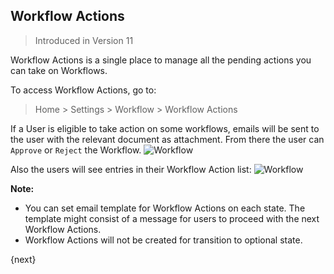 <!-- add-breadcrumbs -->

## Workflow Actions

> Introduced in Version 11

Workflow Actions is a single place to manage all the pending actions you can take on Workflows.

To access Workflow Actions, go to:
> Home > Settings > Workflow > Workflow Actions

If a User is eligible to take action on some workflows, emails will be sent to the user with the relevant document as attachment. From there the user can `Approve` or `Reject` the Workflow.
<img class="screenshot" alt="Workflow" src="{{docs_base_url}}/assets/img/setup/workflow-actions-email.png">

Also the users will see entries in their Workflow Action list:
<img class="screenshot" alt="Workflow" src="{{docs_base_url}}/assets/img/setup/workflow-actions-list.png">

**Note:**

- You can set email template for Workflow Actions on each state. The template might consist of a message for users to proceed with the next Workflow Actions.
- Workflow Actions will not be created for transition to optional state.

{next}